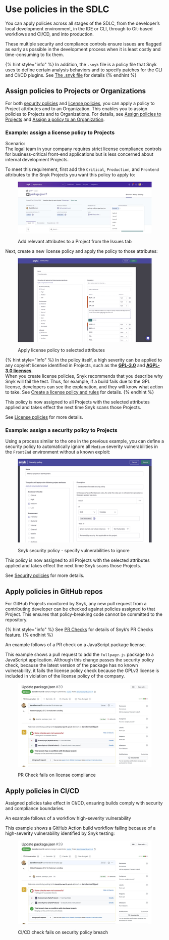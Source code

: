 # Use policies in the SDLC

You can apply policies across all stages of the SDLC, from the developer’s local development environment, in the IDE or CLI, through to Git-based workflows and CI/CD, and into production.

These multiple security and compliance controls ensure issues are flagged as early as possible in the development process when it is least costly and time-consuming to fix them.

{% hint style="info" %}
In addition, the `.snyk` file is a policy file that Snyk uses to define certain analysis behaviors and to specify patches for the CLI and CI/CD plugins. See [The .snyk file](the-.snyk-file.md) for details
{% endhint %}

## Assign policies to Projects or Organizations

For both [security policies](security-policies/) and [license policies](license-policies/), you can apply a policy to Project attributes and to an Organization. This enables you to assign policies to Projects and to Organizations. For details, see [Assign policies to Projects](assign-policies-to-projects.md) and [Assign a policy to an Organization](assign-a-policy-to-an-organization.md).

### Example: assign a license policy to Projects

Scenario:\
The legal team in your company requires strict license compliance controls for business-critical front-end applications but is less concerned about internal development Projects.

To meet this requirement, first add the `Critical`, `Production`, and `Frontend` attributes to the Snyk Projects you want this policy to apply to:

<figure><img src="../../.gitbook/assets/image (1) (3) (1).png" alt="Add relevant attributes to a Project from the Issues tab"><figcaption><p>Add relevant attributes to a Project from the Issues tab</p></figcaption></figure>

Next, create a new license policy and apply the policy to those attributes:

<figure><img src="../../.gitbook/assets/image (7) (1).png" alt="Apply license policy to selected attributes"><figcaption><p>Apply license policy to selected attributes</p></figcaption></figure>

{% hint style="info" %}
In the policy itself, a high severity can be applied to any copyleft license identified in Projects, such as the [**GPL-3.0**](https://snyk.io/learn/what-is-gpl-license-gplv3-explained/) and [**AGPL-3.0 licenses**](https://snyk.io/learn/agpl-license/). \
When you create license policies, Snyk recommends that you describe why Snyk will fail the test. Thus, for example, if a build fails due to the GPL license, developers can see the explanation, and they will know what action to take. See [Create a license policy and rules](license-policies/create-a-license-policy-and-rules.md) for details.
{% endhint %}

This policy is now assigned to all Projects with the selected attributes applied and takes effect the next time Snyk scans those Projects.

See [License policies](license-policies/) for more details.

### Example: assign a **security policy to Projects**

Using a process similar to the one in the previous example, you can define a security policy to automatically ignore all `Medium` severity vulnerabilities in the `FrontEnd` environment without a known exploit:

<div align="left">

<figure><img src="../../.gitbook/assets/image (14).png" alt="Snyk security policy - specify vulnerabilities to ignore"><figcaption><p>Snyk security policy - specify vulnerabilities to ignore</p></figcaption></figure>

</div>

This policy is now assigned to all Projects with the selected attributes applied and takes effect the next time Snyk scans those Projects.

See [Security policies](security-policies/) for more details.

## Apply policies in GitHub repos

For GitHub Projects monitored by Snyk, any new pull request from a contributing developer can be checked against policies assigned to that Project. This ensures that policy-breaking code cannot be committed to the repository.

{% hint style="info" %}
See [PR Checks](../../scan-application-code/run-pr-checks/) for details of Snyk’s PR Checks feature.
{% endhint %}

An example follows of a PR check on a JavaScript package license.

This example shows a pull request to add the `fullpage.js` package to a JavaScript application. Although this change passes the security policy check, because the latest version of the package has no known vulnerability, it fails the license policy check because the GPLv3 license is included in violation of the license policy of the company.

<figure><img src="../../.gitbook/assets/image (5) (1) (1).png" alt="PR Check fails on license compliance"><figcaption><p>PR Check fails on license compliance</p></figcaption></figure>

## Apply policies in CI/CD

Assigned policies take effect in CI/CD, ensuring builds comply with security and compliance boundaries.

An example follows of a workflow high-severity vulnerability

This example shows a GitHub Action build workflow failing because of a high-severity vulnerability identified by Snyk testing:

<figure><img src="../../.gitbook/assets/image (6) (3).png" alt="CI/CD check fails on security policy breach"><figcaption><p>CI/CD check fails on security policy breach</p></figcaption></figure>
